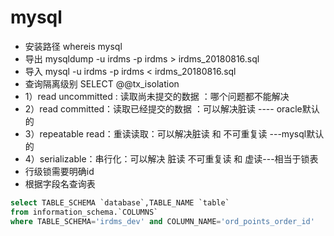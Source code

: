 # mysql
* 安装路径 whereis mysql
* 导出 mysqldump -u irdms -p irdms > irdms_20180816.sql
* 导入 mysql -u irdms -p irdms < irdms_20180816.sql
* 查询隔离级别 SELECT @@tx_isolation
* 1）read uncommitted : 读取尚未提交的数据 ：哪个问题都不能解决
* 2）read committed：读取已经提交的数据 ：可以解决脏读 ---- oracle默认的
* 3）repeatable read：重读读取：可以解决脏读 和 不可重复读 ---mysql默认的
* 4）serializable：串行化：可以解决 脏读 不可重复读 和 虚读---相当于锁表
* 行级锁需要明确id
* 根据字段名查询表

```sql
select TABLE_SCHEMA `database`,TABLE_NAME `table`
from information_schema.`COLUMNS`
where TABLE_SCHEMA='irdms_dev' and COLUMN_NAME='ord_points_order_id'
```
